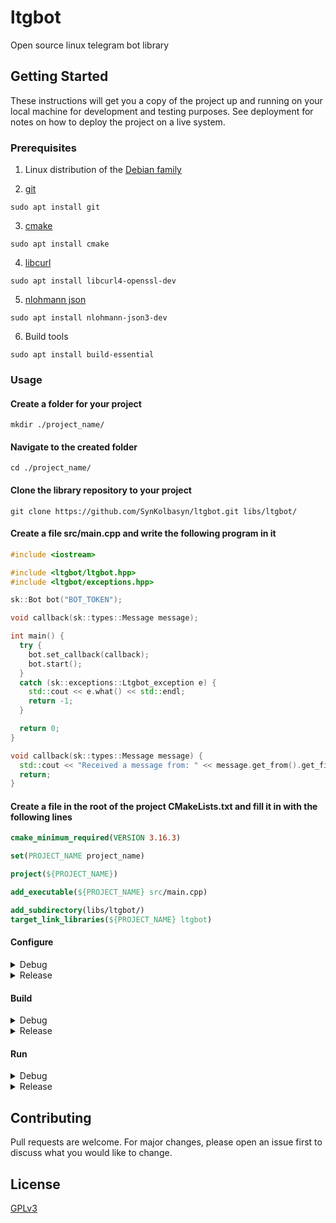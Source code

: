 # ltgbot
Open source linux telegram bot library

## Getting Started

These instructions will get you a copy of the project up and running on your local machine for development and testing purposes. See deployment for notes on how to deploy the project on a live system.

### Prerequisites

1. Linux distribution of the [Debian family](https://distrowatch.com/search.php?basedon=Debian&status=Active#distrosearch)

2. [git](https://git-scm.com/)
```Shell
sudo apt install git
```

3. [cmake](https://cmake.org/)
```Shell
sudo apt install cmake
```

4. [libcurl](https://curl.se/libcurl/)
```Shell
sudo apt install libcurl4-openssl-dev
```

5. [nlohmann json](https://github.com/nlohmann/json.git)
```Shell
sudo apt install nlohmann-json3-dev
```

6. Build tools
```Shell
sudo apt install build-essential
```

### Usage

#### Create a folder for your project
```Shell
mkdir ./project_name/
```

#### Navigate to the created folder
```Shell
cd ./project_name/
```

#### Clone the library repository to your project
```Shell
git clone https://github.com/SynKolbasyn/ltgbot.git libs/ltgbot/
```

#### Create a file src/main.cpp and write the following program in it
```C++
#include <iostream>

#include <ltgbot/ltgbot.hpp>
#include <ltgbot/exceptions.hpp>

sk::Bot bot("BOT_TOKEN");

void callback(sk::types::Message message);

int main() {
  try {
    bot.set_callback(callback);
    bot.start();
  }
  catch (sk::exceptions::Ltgbot_exception e) {
    std::cout << e.what() << std::endl;
    return -1;
  }

  return 0;
}

void callback(sk::types::Message message) {
  std::cout << "Received a message from: " << message.get_from().get_first_name() << std::endl << "Text: " << message.get_text() << std::endl;
  return;
}

```

#### Create a file in the root of the project CMakeLists.txt and fill it in with the following lines
```CMake
cmake_minimum_required(VERSION 3.16.3)

set(PROJECT_NAME project_name)

project(${PROJECT_NAME})

add_executable(${PROJECT_NAME} src/main.cpp)

add_subdirectory(libs/ltgbot/)
target_link_libraries(${PROJECT_NAME} ltgbot)

```

#### Configure
<details>
<summary>Debug</summary>
```Shell
cmake -S ./ -B ./build/Debug/ -G "Unix Makefiles" -D CMAKE_BUILD_TYPE=Debug
```
</details>

<details>
<summary>Release</summary>
```Shell
cmake -S ./ -B ./build/Release/ -G "Unix Makefiles" -D CMAKE_BUILD_TYPE=Release
```
</details>

#### Build
<details>
<summary>Debug</summary>
```Shell
make --build ./build/Debug/ --config Debug
```
</details>

<details>
<summary>Release</summary>
```Shell
cmake --build ./build/Release/ --config Release
```
</details>

#### Run
<details>
<summary>Debug</summary>
```Shell
./build/Debug/project_name
```
</details>

<details>
<summary>Release</summary>
```Shell
./build/Release/project_name
```
</details>

## Contributing

Pull requests are welcome. For major changes, please open an issue first
to discuss what you would like to change.

## License

[GPLv3](https://www.gnu.org/licenses/gpl-3.0-standalone.html)

